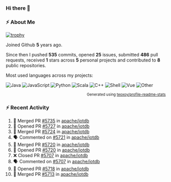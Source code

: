 ### Hi there 👋

### :zap: About Me

[![trophy](https://github-profile-trophy.vercel.app/?username=HTHou&theme=onedark)](https://github.com/ryo-ma/github-profile-trophy)
   
Joined Github **5** years ago.

Since then I pushed **535** commits, opened **25** issues, submitted **486** pull requests, received **1** stars across **5** personal projects and contributed to **8** public repositories.

Most used languages across my projects:

![Java](https://img.shields.io/static/v1?style=flat-square&label=%E2%A0%80&color=555&labelColor=%23b07219&message=Java%EF%B8%B194.4%25)
![JavaScript](https://img.shields.io/static/v1?style=flat-square&label=%E2%A0%80&color=555&labelColor=%23f1e05a&message=JavaScript%EF%B8%B11.4%25)
![Python](https://img.shields.io/static/v1?style=flat-square&label=%E2%A0%80&color=555&labelColor=%233572A5&message=Python%EF%B8%B10.7%25)
![Scala](https://img.shields.io/static/v1?style=flat-square&label=%E2%A0%80&color=555&labelColor=%23c22d40&message=Scala%EF%B8%B10.6%25)
![C++](https://img.shields.io/static/v1?style=flat-square&label=%E2%A0%80&color=555&labelColor=%23f34b7d&message=C%2B%2B%EF%B8%B10.6%25)
![Shell](https://img.shields.io/static/v1?style=flat-square&label=%E2%A0%80&color=555&labelColor=%2389e051&message=Shell%EF%B8%B10.4%25)
![Vue](https://img.shields.io/static/v1?style=flat-square&label=%E2%A0%80&color=555&labelColor=%2341b883&message=Vue%EF%B8%B10.3%25)
![Other](https://img.shields.io/static/v1?style=flat-square&label=%E2%A0%80&color=555&labelColor=%23ededed&message=Other%EF%B8%B11.2%25)

<p align="right"><sub>Generated using <a href="https://github.com/marketplace/actions/profile-readme-stats">teoxoy/profile-readme-stats</a></sub></p>


<!--![](https://github.com/HTHou/HTHou/blob/output/github-contribution-grid-snake.svg)-->

<!--![Haonan Hou's github stats](https://github-readme-stats.vercel.app/api?username=HTHou&count_private=true&show_icons=true&theme=onedark)-->

<!--![Haonan Hou's wakatime stats](https://github-readme-stats.vercel.app/api/wakatime?username=HTHou&layout=compact&theme=onedark)-->

<!--![Top Langs](https://github-readme-stats.vercel.app/api/top-langs/?username=HTHou&theme=onedark&layout=compact)-->

### :zap: Recent Activity
<!--START_SECTION:activity-->
1. 🎉 Merged PR [#5735](https://github.com/apache/iotdb/pull/5735) in [apache/iotdb](https://github.com/apache/iotdb)
2. 💪 Opened PR [#5727](https://github.com/apache/iotdb/pull/5727) in [apache/iotdb](https://github.com/apache/iotdb)
3. 🎉 Merged PR [#5724](https://github.com/apache/iotdb/pull/5724) in [apache/iotdb](https://github.com/apache/iotdb)
4. 🗣 Commented on [#5721](https://github.com/apache/iotdb/issues/5721) in [apache/iotdb](https://github.com/apache/iotdb)
5. 🎉 Merged PR [#5720](https://github.com/apache/iotdb/pull/5720) in [apache/iotdb](https://github.com/apache/iotdb)
6. 💪 Opened PR [#5720](https://github.com/apache/iotdb/pull/5720) in [apache/iotdb](https://github.com/apache/iotdb)
7. ❌ Closed PR [#5707](https://github.com/apache/iotdb/pull/5707) in [apache/iotdb](https://github.com/apache/iotdb)
8. 🗣 Commented on [#5707](https://github.com/apache/iotdb/issues/5707) in [apache/iotdb](https://github.com/apache/iotdb)
9. 💪 Opened PR [#5718](https://github.com/apache/iotdb/pull/5718) in [apache/iotdb](https://github.com/apache/iotdb)
10. 🎉 Merged PR [#5713](https://github.com/apache/iotdb/pull/5713) in [apache/iotdb](https://github.com/apache/iotdb)
<!--END_SECTION:activity-->

<!--
**HTHou/HTHou** is a ✨ _special_ ✨ repository because its `README.md` (this file) appears on your GitHub profile.

Here are some ideas to get you started:

- 🔭 I’m currently working on ...
- 🌱 I’m currently learning ...
- 👯 I’m looking to collaborate on ...
- 🤔 I’m looking for help with ...
- 💬 Ask me about ...
- 📫 How to reach me: ...
- 😄 Pronouns: ...
- ⚡ Fun fact: ...
-->
